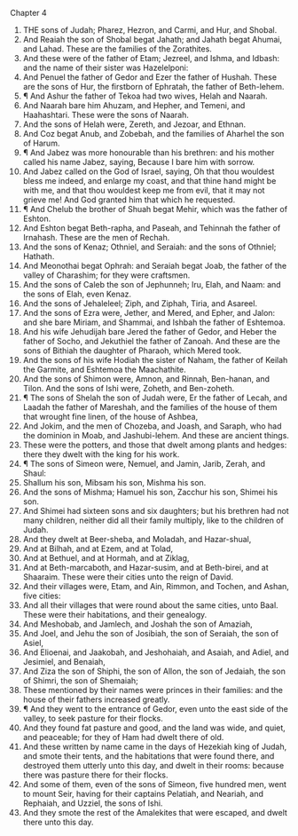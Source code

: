 

Chapter 4

1. THE sons of Judah; Pharez, Hezron, and Carmi, and Hur, and Shobal.
2. And Reaiah the son of Shobal begat Jahath; and Jahath begat Ahumai, and Lahad.  These are the families of the Zorathites.
3. And these were of the father of Etam; Jezreel, and Ishma, and Idbash: and the name of their sister was Hazelelponi:
4. And Penuel the father of Gedor and Ezer the father of Hushah. These are the sons of Hur, the firstborn of Ephratah, the father of Beth-lehem.
5. ¶ And Ashur the father of Tekoa had two wives, Helah and Naarah.
6. And Naarah bare him Ahuzam, and Hepher, and Temeni, and Haahashtari.  These were the sons of Naarah.
7. And the sons of Helah were, Zereth, and Jezoar, and Ethnan.
8. And Coz begat Anub, and Zobebah, and the families of Aharhel the son of Harum.
9. ¶ And Jabez was more honourable than his brethren: and his mother called his name Jabez, saying, Because I bare him with sorrow.
10. And Jabez called on the God of Israel, saying, Oh that thou wouldest bless me indeed, and enlarge my coast, and that thine hand might be with me, and that thou wouldest keep me from evil, that it may not grieve me!  And God granted him that which he requested.
11. ¶ And Chelub the brother of Shuah begat Mehir, which was the father of Eshton.
12. And Eshton begat Beth-rapha, and Paseah, and Tehinnah the father of Irnahash.  These are the men of Rechah.
13. And the sons of Kenaz; Othniel, and Seraiah: and the sons of Othniel; Hathath.
14. And Meonothai begat Ophrah: and Seraiah begat Joab, the father of the valley of Charashim; for they were craftsmen.
15. And the sons of Caleb the son of Jephunneh; Iru, Elah, and Naam: and the sons of Elah, even Kenaz.
16. And the sons of Jehaleleel; Ziph, and Ziphah, Tiria, and Asareel.
17. And the sons of Ezra were, Jether, and Mered, and Epher, and Jalon: and she bare Miriam, and Shammai, and Ishbah the father of Eshtemoa.
18. And his wife Jehudijah bare Jered the father of Gedor, and Heber the father of Socho, and Jekuthiel the father of Zanoah.  And these are the sons of Bithiah the daughter of Pharaoh, which Mered took.
19. And the sons of his wife Hodiah the sister of Naham, the father of Keilah the Garmite, and Eshtemoa the Maachathite.
20. And the sons of Shimon were, Amnon, and Rinnah, Ben-hanan, and Tilon.  And the sons of Ishi were, Zoheth, and Ben-zoheth.
21. ¶ The sons of Shelah the son of Judah were, Er the father of Lecah, and Laadah the father of Mareshah, and the families of the house of them that wrought fine linen, of the house of Ashbea,
22. And Jokim, and the men of Chozeba, and Joash, and Saraph, who had the dominion in Moab, and Jashubi-lehem.  And these are ancient things.
23. These were the potters, and those that dwelt among plants and hedges: there they dwelt with the king for his work.
24. ¶ The sons of Simeon were, Nemuel, and Jamin, Jarib, Zerah, and Shaul:
25. Shallum his son, Mibsam his son, Mishma his son.
26. And the sons of Mishma; Hamuel his son, Zacchur his son, Shimei his son.
27. And Shimei had sixteen sons and six daughters; but his brethren had not many children, neither did all their family multiply, like to the children of Judah.
28. And they dwelt at Beer-sheba, and Moladah, and Hazar-shual,
29. And at Bilhah, and at Ezem, and at Tolad,
30. And at Bethuel, and at Hormah, and at Ziklag,
31. And at Beth-marcaboth, and Hazar-susim, and at Beth-birei, and at Shaaraim.  These were their cities unto the reign of David.
32. And their villages were, Etam, and Ain, Rimmon, and Tochen, and Ashan, five cities:
33. And all their villages that were round about the same cities, unto Baal.  These were their habitations, and their genealogy.
34. And Meshobab, and Jamlech, and Joshah the son of Amaziah,
35. And Joel, and Jehu the son of Josibiah, the son of Seraiah, the son of Asiel,
36. And Elioenai, and Jaakobah, and Jeshohaiah, and Asaiah, and Adiel, and Jesimiel, and Benaiah,
37. And Ziza the son of Shiphi, the son of Allon, the son of Jedaiah, the son of Shimri, the son of Shemaiah;
38. These mentioned by their names were princes in their families: and the house of their fathers increased greatly.
39. ¶ And they went to the entrance of Gedor, even unto the east side of the valley, to seek pasture for their flocks.
40. And they found fat pasture and good, and the land was wide, and quiet, and peaceable; for they of Ham had dwelt there of old.
41. And these written by name came in the days of Hezekiah king of Judah, and smote their tents, and the habitations that were found there, and destroyed them utterly unto this day, and dwelt in their rooms: because there was pasture there for their flocks.
42. And some of them, even of the sons of Simeon, five hundred men, went to mount Seir, having for their captains Pelatiah, and Neariah, and Rephaiah, and Uzziel, the sons of Ishi.
43. And they smote the rest of the Amalekites that were escaped, and dwelt there unto this day.
